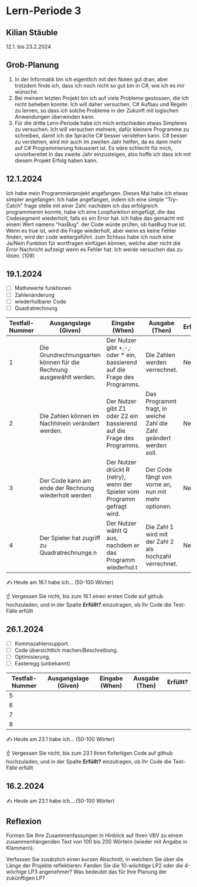 # Lern-Periode 3

## Kilian Stäuble

12.1. bis 23.2.2024

## Grob-Planung

1. In der Informatik bin ich eigentlich mit den Noten gut dran, aber trotzdem finde ich, dass ich noch nicht so gut bin in C#, wie ich es mir wünsche.
2. Bei meinem letzten Projekt bin ich auf viele Probleme gestossen, die ich nicht beheben konnte. Ich will daher versuchen, C# Aufbau und Regeln zu lernen, so dass ich solche Probleme in der Zukunft mit logischen Anwendungen überwinden kann.
3. Für die dritte Lern-Periode habe ich mich entschieden etwas Simpleres zu versuchen. Ich will versuchen mehrere, dafür kleinere Programme zu schreiben, damit ich die Sprache C# besser verstehen kann. C# besser zu verstehen, wird mir auch im zweiten Jahr helfen, da es dann mehr auf C# Programmierung fokussiert ist. Es wäre schlecht für mich, unvorbereitet in das zweite Jahr einzusteigen, also hoffe ich dass ich mit diesem Projekt Erfolg haben kann.

## 12.1.2024

Ich habe mein Programmierprojekt angefangen. Dieses Mal habe ich etwas simpler angefangen. Ich habe angefangen, indem ich eine simple "Try-Catch" frage stelle mit einer Zahl. nachdem ich das erfolgreich programmieren konnte, habe ich eine Loopfunktion eingefügt, die das Codesegment wiederholt, falls es ein Error hat. Ich habe das gemacht mit einem Wert namens "hasBug". der Code würde prüfen, ob hasBug true ist. Wenn es true ist, wird die Frage wiederholt, aber wenn es keine Fehler finden, wird der code weitergeführt. zum Schluss habe ich noch eine Ja/Nein Funktion für wortfragen einfügen können, welche aber nicht die Error Nachricht aufzeigt wenn es Fehler hat. Ich werde versuchen das zu lösen. (109)

## 19.1.2024

- [ ] Mathewerte funktionen
- [ ] Zahlenänderung
- [ ] wiederholbarer Code
- [ ] Quadratrechnung

| Testfall-Nummer | Ausgangslage (Given) | Eingabe (When) | Ausgabe (Then) | Erfüllt? |
| --------------- | -------------------- | -------------- | -------------- | -------- |
| 1               |Die Grundrechnungsarten können für die Rechnung ausgewählt werden.|Der Nutzer gibt +,-,: oder * ein, bassierend auf die Frage des Programms.|Die Zahlen werden verrechnet.|Nein
| 2               |Die Zahlen können im Nachhinein verändert werden.|Der Nutzer gibt Z1 oder Z2 ein bassierend auf die Frage des Programms. |Das Programmt fragt, in welche Zahl die Zahl geändert werden soll.|Nein|
| 3               |Der Code kann am ende der Rechnung wiederholt werden|Der Nutzer drückt R (retry), wenn der Spieler vom Programm gefragt wird.|Der Code fängt von vorne an, nun mit mehr optionen.|Nein|
| 4               |Der Spieler hat zugriff zu Quadratrechnunge.n|Der Nutzer wählt Q aus, nachdem er das Programm wiederhol.t |Die Zahl 1 wird mit der Zahl 2 als hochzahl verrechnet.|Nein|

✍️ Heute am 16.1 habe ich... (50-100 Wörter)

☝️ Vergessen Sie nicht, bis zum 16.1 einen ersten Code auf github hochzuladen, und in der Spalte **Erfüllt?** einzutragen, ob Ihr Code die Test-Fälle erfüllt

## 26.1.2024

- [ ] Kommazahlensupport.
- [ ] Code übersichtlich machen/Beschreibung.
- [ ] Optimisierung.
- [ ] Easteregg (unbekannt)

| Testfall-Nummer | Ausgangslage (Given)                                         | Eingabe (When)              | Ausgabe (Then) | Erfüllt? |
| --------------- | ------------------------------------------------------------ | --------------------------- | -------------- | -------- |
| 5               |                                                              |                             |                |          |
| 6               |                                                              |                             |                |          |
| 7               |             |          |
| 8               |                                                              |                             |                |          |

✍️ Heute am 23.1 habe ich... (50-100 Wörter)

☝️ Vergessen Sie nicht, bis zum 23.1 Ihren fixfertigen Code auf github hochzuladen, und in der Spalte **Erfüllt?** einzutragen, ob Ihr Code die Test-Fälle erfüllt

## 16.2.2024

✍️ Heute am 23.1 habe ich... (50-100 Wörter)

## Reflexion

Formen Sie Ihre Zusammenfassungen in Hinblick auf Ihren VBV zu einem zusammenhängenden Text von 100 bis 200 Wörtern (wieder mit Angabe in Klammern).

Verfassen Sie zusätzlich einen kurzen Abschnitt, in welchem Sie über die Länge der Projekte reflektieren: Fanden Sie die 10-wöchtige LP2 oder die 4-wöchige LP3 angenehmer? Was bedeutet das für Ihre Planung der zukünftigen LP?
